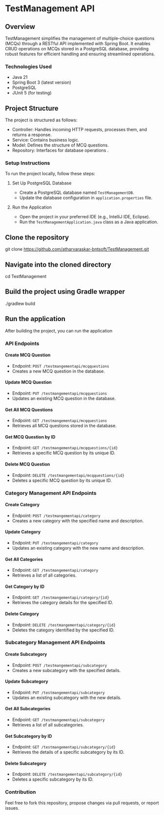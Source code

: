 # TestManagement API

## Overview
TestManagement simplifies the management of multiple-choice questions (MCQs) through a RESTful API implemented with Spring Boot. It enables CRUD operations on MCQs stored in a PostgreSQL database, providing robust features for efficient handling and ensuring streamlined operations. 

### Technologies Used
- Java 21
- Spring Boot 3 (latest version)
- PostgreSQL
- JUnit 5 (for testing)

## Project Structure

The project is structured as follows:
- Controller: Handles incoming HTTP requests, processes them, and returns a response.
- Service: Contains business logic.
- Model: Defines the structure of MCQ questions.
- Repository: Interfaces for database operations .

### Setup Instructions

To run the project locally, follow these steps:

1. Set Up PostgreSQL Database
   - Create a PostgreSQL database named `TestManagementDB`.
   - Update the database configuration in `application.properties` file.

2. Run the Application
   - Open the project in your preferred IDE (e.g., IntelliJ IDE, Eclipse).
   - Run the `TestManagementApplication.java` class as a Java application.


## Clone the repository
git clone https://github.com/atharvaraskar-bntsoft/TestManagement.git

## Navigate into the cloned directory
cd TestManagement

## Build the project using Gradle wrapper
./gradlew build

## Run the application
After building the project, you can run the application

### API Endpoints

#### Create MCQ Question
- Endpoint: `POST /testmangementapi/mcqquestions`
- Creates a new MCQ question in the database.

#### Update MCQ Question
- Endpoint: `PUT /testmangementapi/mcqquestions`
- Updates an existing MCQ question in the database.

#### Get All MCQ Questions
- Endpoint: `GET /testmangementapi/mcqquestions`
- Retrieves all MCQ questions stored in the database.

#### Get MCQ Question by ID
- Endpoint: `GET /testmangementapi/mcqquestions/{id}`
- Retrieves a specific MCQ question by its unique ID.

#### Delete MCQ Question
- Endpoint: `DELETE /testmangementapi/mcqquestions/{id}`
- Deletes a specific MCQ question by its unique ID.

### Category Management API Endpoints

#### Create Category
- Endpoint: `POST /testmangementapi/category`
- Creates a new category with the specified name and description.

#### Update Category
- Endpoint: `PUT /testmangementapi/category`
- Updates an existing category with the new name and description.

#### Get All Categories
- Endpoint: `GET /testmangementapi/category`
- Retrieves a list of all categories.

#### Get Category by ID
- Endpoint: `GET /testmangementapi/category/{id}`
- Retrieves the category details for the specified ID.

#### Delete Category
- Endpoint: `DELETE /testmangementapi/category/{id}`
- Deletes the category identified by the specified ID.

### Subcategory Management API Endpoints

#### Create Subcategory
- Endpoint: `POST /testmangementapi/subcategory`
- Creates a new subcategory with the specified details.

#### Update Subcategory
- Endpoint: `PUT /testmangementapi/subcategory`
- Updates an existing subcategory with the new details.

#### Get All Subcategories
- Endpoint: `GET /testmangementapi/subcategory`
- Retrieves a list of all subcategories.

#### Get Subcategory by ID
- Endpoint: `GET /testmangementapi/subcategory/{id}`
- Retrieves the details of a specific subcategory by its ID.

#### Delete Subcategory
- Endpoint: `DELETE /testmangementapi/subcategory/{id}`
- Deletes a specific subcategory by its ID.


### Contribution
Feel free to fork this repository, propose changes via pull requests, or report issues.



